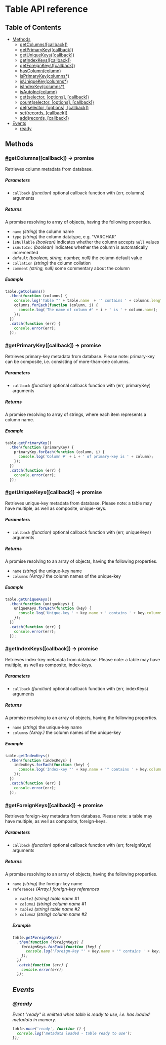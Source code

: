 # Table API reference

## Table of Contents

* [Methods](#methods)
  * [getColumns([callback])](#getColumns)
  * [getPrimaryKey([callback])](#getPrimaryKey)
  * [getUniqueKeys([callback])](#getUniqueKeys)
  * [getIndexKeys([callback])](#getIndexKeys)
  * [getForeignKeys([callback])](#getForeignKeys)
  * [hasColumn(column)](#hasColumn)
  * [isPrimaryKey(columns*)](#isPrimaryKey)
  * [isUniqueKey(columns*)](#isUniqueKey)
  * [isIndexKey(columns*)](#isIndexKey)
  * [isAutoInc(column)](#isAutoInc)
  * [get(selector, [options], [callback])](#get)
  * [count(selector, [options], [callback])](#count)
  * [del(selector, [options], [callback])](#del)
  * [set(records, [callback])](#set)
  * [add(records, [callback])](#add)
* [Events](#events)
  * [ready](#ready-event)

## Methods

### <a name="getColumns" href="getColumns">#</a>getColumns([callback]) -> promise

Retrieves column metadata from database.

##### Parameters

* `callback` _(function)_ optional callback function with (err, columns) arguments

##### Returns

A promise resolving to array of objects, having the following properties.

* `name` _(string)_ the column name
* `type` _(string)_ the column datatype, e.g. "VARCHAR"
* `isNullable` _(boolean)_ indicates whether the column accepts `null` values
* `isAutoInc` _(boolean)_ indicates whether the column is automatically incremented
* `default` _(boolean, string, number, null)_ the column default value
* `collation` _(string)_ the column collation
* `comment` _(string, null)_ some commentary about the column

##### Example

```javascript
table.getColumns()
  .then(function (columns) {
    console.log('Table "' + table.name  + '" contains ' + columns.length + ' column(s)');
    columns.forEach(function (column, i) {
      console.log('The name of column #' + i + ' is ' + column.name);
    });
  })
  .catch(function (err) {
    console.error(err);
  });
```

### <a name="getPrimaryKey" href="getPrimaryKey">#</a>getPrimaryKey([callback]) -> promise

Retrieves primary-key metadata from database. Please note: primary-key can be composite, i.e. consisting of more-than-one columns. 

##### Parameters

* `callback` _(function)_ optional callback function with (err, primaryKey) arguments

##### Returns

A promise resolving to array of strings, where each item represents a column name.

##### Example

```javascript
table.getPrimaryKey()
  .then(function (primaryKey) {
    primaryKey.forEach(function (column, i) {
      console.log('Column #' + i + ' of primary-key is ' + column);
    });
  })
  .catch(function (err) {
    console.error(err);
  });
```

### <a name="getUniqueKeys" href="getUniqueKeys">#</a>getUniqueKeys([callback]) -> promise

Retrieves unique-key metadata from database. Please note: a table may have multiple, as well as composite, unique-keys.

##### Parameters

* `callback` _(function)_ optional callback function with (err, uniqueKeys) arguments

##### Returns

A promise resolving to an array of objects, having the following properties.

* `name` _(string)_ the unique-key name
* `columns` _(Array.<string>)_ the column names of the unique-key

##### Example

```javascript
table.getUniqueKeys()
  .then(function (uniqueKeys) {
    uniqueKeys.forEach(function (key) {
      console.log('Unique-key ' + key.name + ' contains ' + key.columns.length + ' column(s)');
    });
  })
  .catch(function (err) {
    console.error(err);
  });
```

### <a name="getIndexKeys" href="getIndexKeys">#</a>getIndexKeys([callback]) -> promise

Retrieves index-key metadata from database. Please note: a table may have multiple, as well as composite, index-keys.

##### Parameters

* `callback` _(function)_ optional callback function with (err, indexKeys) arguments

##### Returns

A promise resolving to an array of objects, having the following properties.

* `name` _(string)_ the unique-key name
* `columns` _(Array.<string>)_ the column names of the unique-key

##### Example

```javascript
table.getIndexKeys()
  .then(function (indexKeys) {
    indexKeys.forEach(function (key) {
      console.log('Index-key "' + key.name + '" contains ' + key.columns.length + ' column(s)');
    });
  })
  .catch(function (err) {
    console.error(err);
  });
```

### <a name="getForeignKeys" href="getForeignKeys">#</a>getForeignKeys([callback]) -> promise

Retrieves foreign-key metadata from database. Please note: a table may have multiple, as well as composite, foreign-keys.

##### Parameters

* `callback` _(function)_ optional callback function with (err, foreignKeys) arguments

##### Returns

A promise resolving to an array of objects, having the following properties.

* `name` _(string)_ the foreign-key name
* `references` _(Array.<object>)_ foreign-key references
  * `table1` _(string)_ table name #1
  * `column1` _(string)_ column name #1
  * `table2` _(string)_ table name #2
  * `column2` _(string)_ column name #2

##### Example

```javascript
table.getForeignKeys()
  .then(function (foreignKeys) {
    foreignKeys.forEach(function (key) {
      console.log('Foreign-key "' + key.name + '" contains ' + key.references.length + ' reference(s)');
    });
  })
  .catch(function (err) {
    console.error(err);
  });
```

## Events

### <a name="ready-event" href="#ready-event">@</a>ready

Event "ready" is emitted when table is ready to use, i.e. has loaded metadata in memory.

```javascript
table.once('ready', function () {
  console.log('metadata loaded - table ready to use');
});
```
